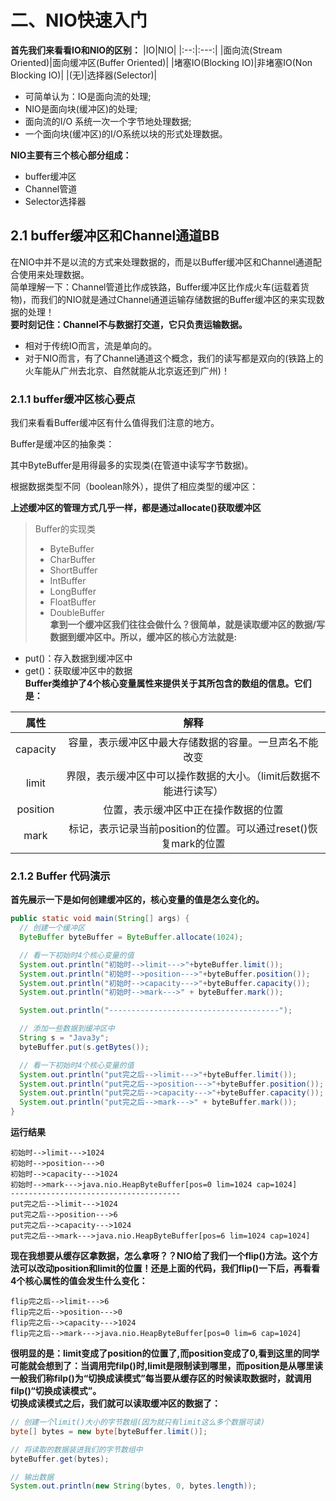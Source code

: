 # 二、NIO快速入门
**首先我们来看看IO和NIO的区别：**
|IO|NIO|
|:--:|:---:|
|面向流(Stream Oriented)|面向缓冲区(Buffer Oriented)|
|堵塞IO(Blocking IO)|非堵塞IO(Non Blocking IO)|
|(无)|选择器(Selector)|  

+ 可简单认为：IO是面向流的处理;
+ NIO是面向块(缓冲区)的处理;
+ 面向流的I/O 系统一次一个字节地处理数据;
+ 一个面向块(缓冲区)的I/O系统以块的形式处理数据。

**NIO主要有三个核心部分组成：**
+ buffer缓冲区
+ Channel管道
+ Selector选择器
## 2.1 buffer缓冲区和Channel通道BB
在NIO中并不是以流的方式来处理数据的，而是以Buffer缓冲区和Channel通道配合使用来处理数据。  
简单理解一下：Channel管道比作成铁路，Buffer缓冲区比作成火车(运载着货物)，而我们的NIO就是通过Channel通道运输存储数据的Buffer缓冲区的来实现数据的处理！  
**要时刻记住：Channel不与数据打交道，它只负责运输数据。**  
+ 相对于传统IO而言，流是单向的。
+ 对于NIO而言，有了Channel通道这个概念，我们的读写都是双向的(铁路上的火车能从广州去北京、自然就能从北京返还到广州)！

### 2.1.1 buffer缓冲区核心要点
我们来看看Buffer缓冲区有什么值得我们注意的地方。

Buffer是缓冲区的抽象类：

其中ByteBuffer是用得最多的实现类(在管道中读写字节数据)。

根据数据类型不同（boolean除外），提供了相应类型的缓冲区：

**上述缓冲区的管理方式几乎一样，都是通过allocate()获取缓冲区**
> Buffer的实现类
> + ByteBuffer
> + CharBuffer
> + ShortBuffer
> + IntBuffer
> + LongBuffer
> + FloatBuffer
> + DoubleBuffer  
**拿到一个缓冲区我们往往会做什么？很简单，就是读取缓冲区的数据/写数据到缓冲区中。所以，缓冲区的核心方法就是:**
+ put()：存入数据到缓冲区中
+ get()：获取缓冲区中的数据  
**Buffer类维护了4个核心变量属性来提供关于其所包含的数组的信息。它们是：**  


|属性|解释|
|:--:|:---:|
|capacity|容量，表示缓冲区中最大存储数据的容量。一旦声名不能改变|
|limit|界限，表示缓冲区中可以操作数据的大小。（limit后数据不能进行读写）|
|position|位置，表示缓冲区中正在操作数据的位置|
|mark|标记，表示记录当前position的位置。可以通过reset()恢复mark的位置|  

### 2.1.2 Buffer 代码演示
**首先展示一下是如何创建缓冲区的，核心变量的值是怎么变化的。**
```java
public static void main(String[] args) {
  // 创建一个缓冲区
  ByteBuffer byteBuffer = ByteBuffer.allocate(1024);

  // 看一下初始时4个核心变量的值
  System.out.println("初始时-->limit--->"+byteBuffer.limit());
  System.out.println("初始时-->position--->"+byteBuffer.position());
  System.out.println("初始时-->capacity--->"+byteBuffer.capacity());
  System.out.println("初始时-->mark--->" + byteBuffer.mark());

  System.out.println("--------------------------------------");

  // 添加一些数据到缓冲区中
  String s = "Java3y";
  byteBuffer.put(s.getBytes());

  // 看一下初始时4个核心变量的值
  System.out.println("put完之后-->limit--->"+byteBuffer.limit());
  System.out.println("put完之后-->position--->"+byteBuffer.position());
  System.out.println("put完之后-->capacity--->"+byteBuffer.capacity());
  System.out.println("put完之后-->mark--->" + byteBuffer.mark());
}
```
**运行结果**
```console
初始时-->limit--->1024
初始时-->position--->0
初始时-->capacity--->1024
初始时-->mark--->java.nio.HeapByteBuffer[pos=0 lim=1024 cap=1024]
--------------------------------------
put完之后-->limit--->1024
put完之后-->position--->6
put完之后-->capacity--->1024
put完之后-->mark--->java.nio.HeapByteBuffer[pos=6 lim=1024 cap=1024]
```
**现在我想要从缓存区拿数据，怎么拿呀？？NIO给了我们一个flip()方法。这个方法可以改动position和limit的位置！还是上面的代码，我们flip()一下后，再看看4个核心属性的值会发生什么变化：**
```console
flip完之后-->limit--->6
flip完之后-->position--->0
flip完之后-->capacity--->1024
flip完之后-->mark--->java.nio.HeapByteBuffer[pos=0 lim=6 cap=1024]
```
**很明显的是：limit变成了position的位置了,而position变成了0,看到这里的同学可能就会想到了：当调用完filp()时,limit是限制读到哪里，而position是从哪里读一般我们称filp()为“切换成读模式”每当要从缓存区的时候读取数据时，就调用filp()“切换成读模式”。**  
**切换成读模式之后，我们就可以读取缓冲区的数据了：**
```java
// 创建一个limit()大小的字节数组(因为就只有limit这么多个数据可读)
byte[] bytes = new byte[byteBuffer.limit()];

// 将读取的数据装进我们的字节数组中
byteBuffer.get(bytes);

// 输出数据
System.out.println(new String(bytes, 0, bytes.length));
```
